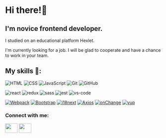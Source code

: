# Hi there!👋 
## I'm novice frontend developer.
I studied on an educational platform Hexlet.

I'm currently looking for a job.  I will be glad to cooperate and have a chance to work in your team.

## My skills 💪:

![HTML](https://img.shields.io/badge/-HTML-333?style=for-the-badge&logo=html5)
![CSS](https://img.shields.io/badge/-CSS-333?style=for-the-badge&logo=css3&logoColor=blue)
![JavaScript](https://img.shields.io/badge/-JavaScript-333?style=for-the-badge&logo=javascript)
![Git](https://img.shields.io/badge/-Git-333?style=for-the-badge&logo=Git)
![GitHub](https://img.shields.io/badge/-GitHub-333?style=for-the-badge&logo=GitHub)

![react](https://img.shields.io/badge/React-20232A?style=for-the-badge&logo=react&logoColor=61DAFB)
![redux](https://img.shields.io/badge/Redux-593D88?style=for-the-badge&logo=redux&logoColor=white)
![sass](https://img.shields.io/badge/SASS-CC6699?style=for-the-badge&logo=sass&logoColor=white)
![jest](https://img.shields.io/badge/Jest-C21325?style=for-the-badge&logo=jest&logoColor=white)
![vs-code](https://img.shields.io/badge/VS_Code-007ACC?style=for-the-badge&logo=Visual-Studio-Code&logoColor=white)

[![Webpack][Webpack-badge]][Webpack-url]
[![Bootstrap][Bootstrap-badge]][Bootstrap-url]
[![i18next][i18next-badge]][i18next-url]
[![Axios][Axios-badge]][Axios-url]
[![onChange][onChange-badge]][onChange-url]
[![yup][yup-badge]][yup-url]

[Webpack-badge]: https://img.shields.io/badge/Webpack-1A6BAC?style=flat&logo=webpack&logoColor=white
[Webpack-url]: https://webpack.js.org

[Bootstrap-badge]: https://img.shields.io/badge/Bootstrap-712CF9?style=flat&logo=bootstrap&logoColor=white
[Bootstrap-url]: https://getbootstrap.com

[i18next-badge]: https://img.shields.io/badge/i18next-26A69A?style=flat&logo=i18next&logoColor=white
[i18next-url]: https://www.i18next.com

[Axios-badge]: https://img.shields.io/badge/Axios-5A29E4?style=flat&logo=i18next&logoColor=white
[Axios-url]: https://axios-http.com

[onChange-badge]: https://img.shields.io/badge/onChange-gray?style=flat&logoColor=white
[onChange-url]: https://github.com/jquense/yup

[yup-badge]: https://img.shields.io/badge/yup-gray?style=flat&logoColor=white
[yup-url]: https://github.com/sindresorhus/on-change

<h3 align="left">Connect with me:</h3>
<p align="left">
<a href="https://t.me/marinazaro892" target="blank"><img align="center" src="https://cdn.jsdelivr.net/npm/simple-icons@3.0.1/icons/twitter.svg" alt="" height="30" width="40" /></a>
<a href="marianazarova699@gmail.com" target="blank"><img align="center" src="https://cdn.jsdelivr.net/npm/simple-icons@3.0.1/icons/linkedin.svg" alt="" height="30" width="40" /></a>
</p>
